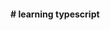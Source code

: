 <!DOCTYPE html>
<html lang="en">
<head>
    <meta charset="UTF-8">
    <meta http-equiv="X-UA-Compatible" content="IE=edge">
    <link rel="stylesheet" href="/css/404.css">
    <meta name="viewport" content="width=device-width, initial-scale=1.0">
</head>
<body>
  <h4># learning typescript</h4>
</body>
</html>
